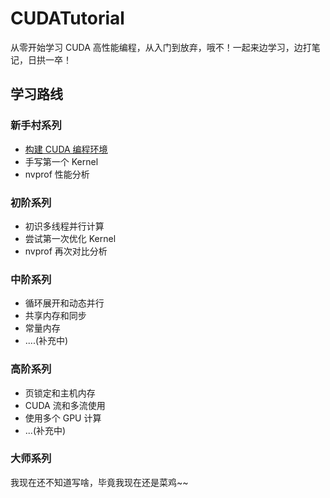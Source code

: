 # CUDATutorial

从零开始学习 CUDA 高性能编程，从入门到放弃，哦不！一起来边学习，边打笔记，日拱一卒！


## 学习路线

### 新手村系列

+ [构建 CUDA 编程环境](./01_build_dev_env/README.md)
+ 手写第一个 Kernel
+ nvprof 性能分析


### 初阶系列

+ 初识多线程并行计算
+ 尝试第一次优化 Kernel
+ nvprof 再次对比分析

### 中阶系列

+ 循环展开和动态并行
+ 共享内存和同步
+ 常量内存
+ ....(补充中)
### 高阶系列

+ 页锁定和主机内存
+ CUDA 流和多流使用
+ 使用多个 GPU 计算
+ ...(补充中)

### 大师系列

我现在还不知道写啥，毕竟我现在还是菜鸡~~